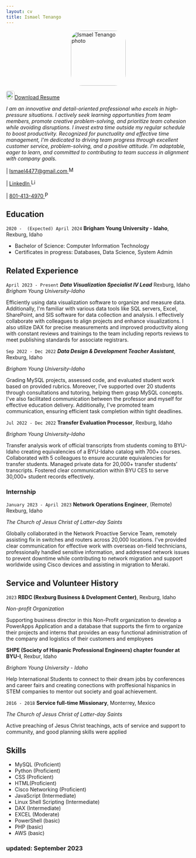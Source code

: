 ```yaml
---
layout: cv
title: Ismael Tenango
---
```

<div>


<img src="./photo.jpeg" alt="Ismael Tenango photo" style="margin-left: auto; margin-right: auto; display: block; width: 150px;
    border-radius: 20%;">
</div>

<a href="./IsmaelMoises_TenangoAnaya.docx" download="Download Ismael' Resume">
<img src="./download_logo.png" alt="Mail logo" style="width: 23px; border-radius: 20%;">Download Resume</a>

_I am an innovative and detail-oriented professional who excels in high-pressure situations. I actively seek learning opportunities from team members, promote creative problem-solving, and prioritize team cohesion while avoiding disruptions. I invest extra time outside my regular schedule to boost productivity. Recognized for punctuality and effective time management, I'm dedicated to driving team progress through excellent customer service, problem-solving, and a positive attitude. I'm adaptable, eager to learn, and committed to contributing to team success in alignment with company goals._

<div id="webaddress">
|
  <a href = "mailto: ismael4477@gmail.com">Ismael4477@gmail.com   </a>
  <a href="mailto: ismael4477@gmail.com" target="_blank"><img src="./mail_logo.png" alt="Mail logo" style="width: 17px; border-radius: 20%;"></a>

| 
  <a href="https://www.linkedin.com/in/ismael-tenango1998/">LinkedIn   </a>
  <a href="https://www.linkedin.com/in/ismael-tenango1998/" target="_blank"><img src="./linkedin_logo.png" alt="Linkedin logo" style="width: 17px; border-radius: 20%;"></a>
  
|
  <a href="tel:8014134970">801-413-4970   </a>
  <a href="tel:8014134970" target="_blank"><img src="./phone_logo.png" alt="Phone logo" style="width: 17px; border-radius: 20%;"></a>
</div>


## Education

`2020 -  (Expected) April 2024`
__Brigham Young University - Idaho__, Rexburg, Idaho

- Bachelor of Science: Computer Information Technology
- Certificates in progress: Databases, Data Science, System Admin



## Related Experience

`April 2023 - Present`
***Data Visualization Specialist IV Lead*** Rexburg, Idaho
_Brigham Young University-Idaho_

Efficiently using data visualization software to organize and measure data. Additionally, I'm familiar with various data tools like SQL servers, Excel, SharePoint, and SIS software for data collection and analysis. I effectively collaborate with colleagues to align projects and enhance visualizations. I also utilize DAX for precise measurements and improved productivity along with constant reviews and trainings to the team including reports reviews to meet publishing standards for associate registrars.

`Sep 2022 - Dec 2022`
***Data Design & Development Teacher Assistant***, Rexburg, Idaho

_Brigham Young University-Idaho_

Grading MySQL projects, assessed code, and evaluated student work based on provided rubrics. Moreover, I've supported over 20 students through consultations and tutoring, helping them grasp MySQL concepts. I've also facilitated communication between the professor and myself for effective education delivery. Additionally, I've promoted team communication, ensuring efficient task completion within tight deadlines.

`Jul 2022 - Dec 2022`
__Transfer Evaluation Processor__, Rexburg, Idaho

_Brigham Young University-Idaho_

Transfer analysis work of official transcripts from students coming to BYU-Idaho creating equivalencies of a BYU-Idaho catalog with 700+ courses. Collaborated with 5 colleagues to ensure accurate equivalencies for transfer students. Managed private data for 20,000+ transfer students’ transcripts. Fostered clear communication within BYU CES to serve 30,000+ student records effectively.



### Internship

`January 2023 - April 2023`
__Network Operations Engineer__, (Remote) Rexburg, Idaho

_The Church of Jesus Christ of Latter-day Saints_

Globally collaborated in the Network Proactive Service Team, remotely assisting fix in switches and routers across 20,000 locations. I've provided clear communication for effective work with overseas on-field technicians, professionally handled sensitive information, and addressed network issues to prevent downtime while contributing to network migration and support worldwide using Cisco devices and assisting in migration to Meraki.



## Service and Volunteer History

`2023`
__RBDC (Rexburg Business & Dvelopment Center)__, Rexburg, Idaho

_Non-profit Organization_

Supporting business director in this Non-Profit organization to develop a PowerApps Application and a database that supports the firm to organize their projects and interns that provides an easy functional administration of the company and logistics of their customers and employees



__SHPE (Society of Hispanic Professional Engineers) chapter founder at BYU-I__, Rexbur, Idaho

_Brigham Young University - Idaho_

Help International Students to connect to their dream jobs by conferences and career fairs and creating conections with proffesional hispanics in STEM companies to mentor out society and goal achievement.


`2016 - 2018`
__Service full-time Missionary__, Monterrey, Mexico

_The Church of Jesus Christ of Latter-day Saints_

Active preaching of Jesus Christ teachings, acts of service and support to community, and good planning skills were applied

## Skills


- MySQL (Proficient)
- Python (Proficient)
-	CSS (Proficient)
-	HTML(Proficient)
-	Cisco Networking (Proficient)
-	JavaScript (Intermediate)	
-	Linux Shell Scripting (Intermediate)
-	DAX (Intermediate)
-	EXCEL (Moderate)
-	PowerShell (basic)
-	PHP (basic)
-	AWS (basic)






### updated: September 2023


